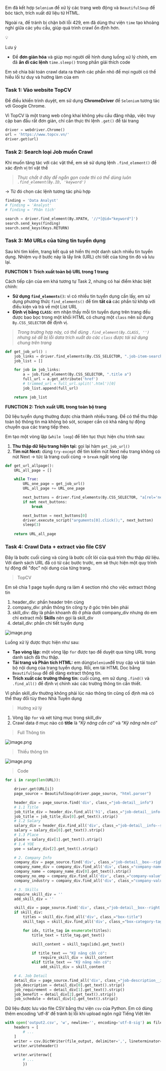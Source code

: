Em đã kết hợp `Selenium` để xử lý các trang web động và `BeautifulSoup` để bóc tách, trích xuất dữ liệu từ HTML. 

Ngoài ra, để tránh bị chặn bởi lỗi 429, em đã dùng thư viện `time` tạo khoảng nghỉ giữa các yêu cầu, giúp quá trình crawl ổn định hơn.

<aside>
💡

Lưu ý

- Để **đơn giản hóa** và giúp mọi người dễ hình dung luồng xử lý chính, em đã **ẩn đi các lệnh** `time.sleep()` trong phần giải thích code
</aside>


Em sẽ chia bài toán crawl data ra thành các phần nhỏ để mọi người có thể hiểu lối tư duy và hướng làm của em

### Task 1: Vào website TopCV

Để điều khiển trình duyệt, em sử dụng **ChromeDriver** để `Selenium` tương tác với Google Chrome. 

Vì TopCV là một trang web công khai không yêu cầu đăng nhập, việc truy cập ban đầu rất đơn giản, chỉ cần thực thi lệnh `.get()` để tải trang

```python
driver = webdriver.Chrome()
url = 'https://www.topcv.vn/'
driver.get(url)
```

### Task 2: Search loại Job muốn Crawl

Khi muốn tăng tác với các vật thể, em sẽ sử dụng lệnh `.find_element()` để xác định vị trí vật thể

> *Thực chất ở đây để ngắn gọn code thì có thể dùng luôn `.find_element(By.ID, 'keyword')`*
> 

→ Từ đó chọn các lệnh tương tác phù hợp

```python
finding = 'Data Analyst'
# finding = 'Analyst'
# finding = 'Phân tích'

search = driver.find_element(By.XPATH, '//*[@id="keyword"]')
search.send_keys(finding) 
search.send_keys(Keys.RETURN) 
```

### Task 3: Mở URLs của từng tin tuyển dụng

Sau khi tìm kiếm, trang kết quả sẽ hiển thị một danh sách nhiều tin tuyển dụng. Nhiệm vụ ở bước này là lấy link (URL) chi tiết của từng tin đó và lưu lại.

**FUNCTION 1: Trích xuất toàn bộ URL trong 1 trang** 

Cách tiếp cận của em khá tương tự Task 2, nhưng có hai điểm khác biệt chính:

- **Sử dụng `find_elements()`:** vì có nhiều tin tuyển dụng cần lấy, em sử dụng phương thức `find_elements()`  để tìm **tất cả** các phần tử khớp với điều kiện và trả về một List URL
- **Định vị bằng `CLASS`:** em nhận thấy mỗi tin tuyển dụng trên trang đều được bao bọc trong một khối HTML có chung một `class` nên sử dụng `By.CSS_SELECTOR` để định vị.

> *Trong trường hợp này, có thể dùng `.find_element(By.CLASS, '')` nhưng sẽ dễ bị lỗi data trích xuất do các `class` được tái sử dụng chung trên trang*
> 

```python
def get_job_url() : 
    job_links = driver.find_elements(By.CSS_SELECTOR, ".job-item-search-result")
    job_list = []

    for job in job_links:
        a = job.find_element(By.CSS_SELECTOR, ".title a")
        full_url = a.get_attribute('href')
        # trimmed_url = full_url.split('.html')[0]
        job_list.append(full_url)

    return job_list
```

**FUNCTION 2: Trích xuất URL trong toàn bộ trang** 

Dữ liệu tuyển dụng thường được chia thành nhiều trang. Để có thể thu thập toàn bộ thông tin mà không bỏ sót, scraper cần có khả năng tự động chuyển qua các trang tiếp theo.

Em tạo một vòng lặp (`while loop`) để liên tục thực hiện chu trình sau:

1. **Thu thập dữ liệu trang hiện tại:** gọi lại hàm `get_job_url()` 
2. **Tìm nút Next:** dùng `try-except` để tìm kiếm nút Next nếu trang không có nút Next → tức là trang cuối cùng →  `break` ngắt vòng lặp

```python
def get_url_allpage():    
    URL_all_page = []

    while True:
        URL_one_page = get_job_url()
        URL_all_page += URL_one_page

        next_buttons = driver.find_elements(By.CSS_SELECTOR, "a[rel='next']")       
        if not next_buttons:
            break  

        next_button = next_buttons[0]
        driver.execute_script("arguments[0].click();", next_button)
        sleep(3)
        
    return URL_all_page
```

### Task 4: Crawl Data + extract vào file CSV

Đây là bước cuối cùng và cũng là bước cốt lõi của quá trình thu thập dữ liệu. Với danh sách URL đã có từ các bước trước, em sẽ thực hiện một quy trình tự động để "đọc" nội dung của từng trang.

> TopCV
> 

Em sẽ chia 1 page tuyển dụng ra làm 4 section nhỏ cho việc extract thông tin

1. header_div: phần header trên cùng
2. company_div: phần thông tin công ty ở góc trên bên phải
3. skill_div: đây là phần khoanh đỏ ở phía dưới company_div nhưng do em chỉ extract mỗi **Skills** nên gọi là skill_div
4. detail_div: phần chi tiết tuyển dụng

![image.png](attachment:971171ec-9815-4e98-ad4f-fe04ba8882c7:image.png)

Luồng xử lý được thực hiện như sau:

- **Tạo vòng lặp:** một vòng lặp `for` được tạo để duyệt qua từng URL trong danh sách đã thu thập.
- **Tải trang và Phân tích HTML:** em dùng`Selenium`để truy cập và tải toàn bộ nội dung của trang tuyển dụng. Rồi, em tải HTML Doc bằng `BeautifulSoup` để dễ dàng extract thông tin.
- **Trích xuất các trường thông tin:** cuối cùng, em sử dụng `.find()` và `.find_all()` để định vị chính xác các trường thông tin cần thiết.

Vì phần skill_div thường không phải lúc nào thông tin cũng cố định mà có thể thay đổi tùy theo Nhà Tuyển dụng

> Hướng xử lý
> 
1. Vòng lặp `for` và xét từng mục trong skill_div 
2. Crawl data ở mục nào có **title** là “*Kỹ năng cần có*” và “*Kỹ năng nên có*” 

> Full Thông tin
> 

![image.png](attachment:62c87e05-9ff1-4c70-9233-dcb6e66c4787:image.png)

> Thiếu thông tin
> 

![image.png](attachment:0ea9db32-eab4-4d24-94f7-f3eccb64330b:image.png)

> Code
> 

```python
for i in range(len(URL)):

    driver.get(URL[i])
    page_source = BeautifulSoup(driver.page_source, "html.parser")

    header_div = page_source.find('div', class_="job-detail__info") 
    # 1.1 Title
    job_title_div = header_div.find_all('h1', class_="job-detail__info--title")
    job_title = job_title_div[0].get_text().strip()
    # 1.2 Salary
    salary_div = header_div.find_all('div', class_="job-detail__info--section-content-value")
    salary = salary_div[0].get_text().strip()
    # 1.3 Place
    place = salary_div[1].get_text().strip()
    # 1.4 YOE
    yoe = salary_div[2].get_text().strip()

    # 2. Company Info
    company_div = page_source.find('div', class_="job-detail__box--right job-detail__company")
    company_name_div = company_div.find_all('div', class_="company-name")
    company_name = company_name_div[0].get_text().strip()
    company_no_emp = company_div.find_all('div', class_="company-value")[0].get_text().strip()
    company_industry = company_div.find_all('div', class_="company-value")[1].get_text().strip()

    # 3. Skills
    require_skill_div = ''
    add_skill_div = ''

    skill_div = page_source.find('div', class_="job-detail__box--right job-detail__body-right--item job-detail__body-right--box-category")
    if skill_div:
        titles = skill_div.find_all('div', class_="box-title")
        skill_tags = skill_div.find_all('div', class_="box-category-tags")

        for idx, title_tag in enumerate(titles):
            title_text = title_tag.get_text()

            skill_content = skill_tags[idx].get_text()

            if title_text == "Kỹ năng cần có":
                require_skill_div = skill_content
            elif title_text == "Kỹ năng nên có":
                add_skill_div = skill_content

    # 4. Job Detail
    detail_div = page_source.find_all('div', class_="job-description__item")
    job_description = detail_div[0].get_text().strip()
    job_requirement = detail_div[1].get_text().strip()
    job_benefit = detail_div[2].get_text().strip()
    job_schedule = detail_div[4].get_text().strip()
```

Dữ liệu được lưu vào file CSV bằng thư viện `csv` của Python. Em có dùng thêm encoding ‘utf-8’ để tránh bị lỗi khi upload ngôn ngữ Tiếng Việt lên

```python
with open('output2.csv', 'w', newline='', encoding='utf-8-sig') as file_output:
    headers = [
		# ...
    ]
    writer = csv.DictWriter(file_output, delimiter=',', lineterminator='\n', fieldnames=headers)
    writer.writeheader()
    
    writer.writerow({
		# ...
        })
```

